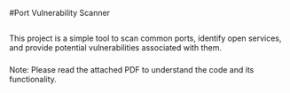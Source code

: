 #Port Vulnerability Scanner


##
This project is a simple tool to scan common ports, identify open services, and provide potential vulnerabilities associated with them.

###
Note: Please read the attached PDF to understand the code and its functionality.

